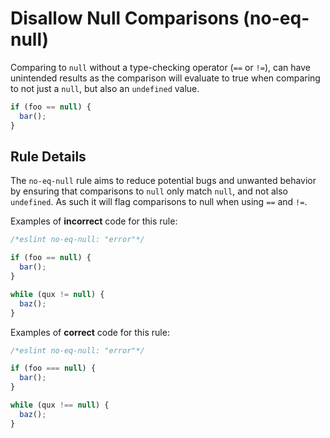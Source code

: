 # Disallow Null Comparisons (no-eq-null)

Comparing to `null` without a type-checking operator (`==` or `!=`), can have unintended results as the comparison will evaluate to true when comparing to not just a `null`, but also an `undefined` value.

```js
if (foo == null) {
  bar();
}
```

## Rule Details

The `no-eq-null` rule aims to reduce potential bugs and unwanted behavior by ensuring that comparisons to `null` only match `null`, and not also `undefined`. As such it will flag comparisons to null when using `==` and `!=`.

Examples of **incorrect** code for this rule:

```js
/*eslint no-eq-null: "error"*/

if (foo == null) {
  bar();
}

while (qux != null) {
  baz();
}
```

Examples of **correct** code for this rule:

```js
/*eslint no-eq-null: "error"*/

if (foo === null) {
  bar();
}

while (qux !== null) {
  baz();
}
```
